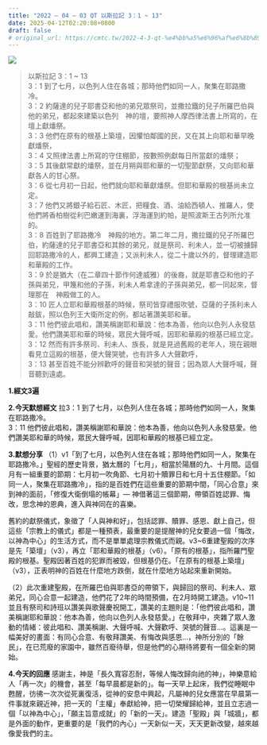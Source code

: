 ```yaml
---
title: "2022 – 04 – 03 QT 以斯拉記 3：1 ~ 13"
date: 2025-04-12T02:20:08+0800
draft: false
# original_url: https://cmtc.tw/2022-4-3-qt-%e4%bb%a5%e6%96%af%e6%8b%89%e8%a8%98-3%ef%bc%9a1-13
---
```


![](/images/qt.jpg)
> 以斯拉記 3：1 ~ 13  
> 3：1 到了七月，以色列人住在各城；那時他們如同一人，聚集在耶路撒冷。  
> 3：2 約薩達的兒子耶書亞和他的弟兄眾祭司，並撒拉鐵的兒子所羅巴伯與他的弟兄，都起來建築以色列　神的壇，要照神人摩西律法書上所寫的，在壇上獻燔祭。  
> 3：3 他們在原有的根基上築壇，因懼怕鄰國的民，又在其上向耶和華早晚獻燔祭，  
> 3：4 又照律法書上所寫的守住棚節，按數照例獻每日所當獻的燔祭；  
> 3：5 其後獻常獻的燔祭，並在月朔與耶和華的一切聖節獻祭，又向耶和華獻各人的甘心祭。  
> 3：6 從七月初一日起，他們就向耶和華獻燔祭。但耶和華殿的根基尚未立定。  
> 3：7 他們又將銀子給石匠、木匠，把糧食、酒、油給西頓人、推羅人，使他們將香柏樹從利巴嫩運到海裏，浮海運到約帕，是照波斯王古列所允准的。  
> 3：8 百姓到了耶路撒冷　神殿的地方。第二年二月，撒拉鐵的兒子所羅巴伯，約薩達的兒子耶書亞和其餘的弟兄，就是祭司、利未人，並一切被擄歸回耶路撒冷的人，都興工建造；又派利未人，從二十歲以外的，督理建造耶和華殿的工作。  
> 3：9 於是猶大（在二章四十節作何達威雅）的後裔，就是耶書亞和他的子孫與弟兄，甲篾和他的子孫，利未人希拿達的子孫與弟兄，都一同起來，督理那在　神殿做工的人。  
> 3：10 匠人立耶和華殿根基的時候，祭司皆穿禮服吹號，亞薩的子孫利未人敲鈸，照以色列王大衛所定的例，都站著讚美耶和華。  
> 3：11 他們彼此唱和，讚美稱謝耶和華說：他本為善，他向以色列人永發慈愛。他們讚美耶和華的時候，眾民大聲呼喊，因耶和華殿的根基已經立定。  
> 3：12 然而有許多祭司、利未人、族長，就是見過舊殿的老年人，現在親眼看見立這殿的根基，便大聲哭號，也有許多人大聲歡呼，  
> 3：13 甚至百姓不能分辨歡呼的聲音和哭號的聲音；因為眾人大聲呼喊，聲音聽到遠處。

**1.經文3遍**

**2.今天默想經文**
拉3：1 到了七月，以色列人住在各城；那時他們如同一人，聚集在耶路撒冷。  
3：11 他們彼此唱和，讚美稱謝耶和華說：他本為善，他向以色列人永發慈愛。他們讚美耶和華的時候，眾民大聲呼喊，因耶和華殿的根基已經立定。

**3.默想分享**
（1）v1「到了七月，以色列人住在各城；那時他們如同一人，聚集在耶路撒冷。」聖經的歷史背景，猶太曆的「七月」，相當於陽曆的九、十月間。這個月有一組重要的節期：七月初一吹角節、七月初十贖罪日和七月十五住棚節。「如同一人，聚集在耶路撒冷」，指的是百姓們在這些重要的節期中間，「同心合意」來到神的面前，「修復大衛倒塌的帳幕」— 神借著這三個節期，帶領百姓認罪、悔改，思念神的恩典，進入與神同在的喜樂。

舊約的獻祭儀式，象徵了「人與神和好」，包括認罪、贖罪、感恩、獻上自己，但這些「宗教上的儀式」都是一種預表，最重要的是提醒神的兒女要過一個「悔改，以神為中心」的生活方式，而不是單單處理宗教儀式而親。v3\~6重建聖殿的次序是先「築壇」（v3），再立「耶和華殿的根基」（v6）。「原有的根基」，指所羅門聖殿的根基。聖殿因著百姓的犯罪而被毀，但根基仍在。「在原有的根基上築壇」（v3），正表明神的百姓在什麼地方跌倒，就在什麼地方站起來重新開始。

（2）此次重建聖殿，在所羅巴伯與耶書亞的帶領下，與歸回的祭司、利未人、眾弟兄，同心合意一起建造，他們花了2年的時間預備，在2月時開工建造。v10\~11並且有祭司和詩班以讚美與歌聲慶祝開工，讚美的主題則是：「他們彼此唱和，讚美稱謝耶和華說：他本為善，他向以色列人永發慈愛。」在敬拜中，夾雜了眾人激動的情緒：彼此唱和、讚美稱謝、大聲呼喊、大聲歡呼、哭號的聲音…。這裏是一幅美好的畫面：有同心合意、有敬拜讚美、有悔改與感恩…，神所分別的「餘民」，在已荒廢的家園中，雖然百廢待舉，但是他們的心期待將要有一個全新的開始。

**4.今天的回應**
感謝主，神是「長久寬容忍耐，等候人悔改歸向祂的神」，神樂意給人「再一次」的機會，甚至「每早晨都是新的」。每一天早上起床，我們從睡眠中甦醒，彷彿一次次從死裏復活，從神的安息中興起，凡屬神的兒女應當在早晨第一件事就來親近神，把一天的「主權」奉獻給神，把一切榮耀歸給神，並且立志過一個「以神為中心」，「願主旨意成就」的「新的一天」。建造「聖殿」與「城牆」，都是外面的動作，更重要的是「我們的內心」一天新似一天，天天更新改變，越來越像愛我們的主。

